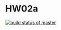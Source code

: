 # HW02a

[![build status of master](https://travis-ci.org/JDPablo/HW02a.svg?branch=master)](https://travis-ci.org/JDPablo/HW02a)
